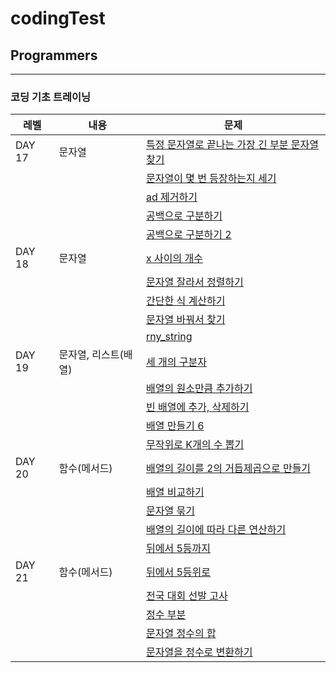# codingTest

## Programmers

---

### 코딩 기초 트레이닝

| 레벨   | 내용                 | 문제                                                                                 |
| ------ | -------------------- | ------------------------------------------------------------------------------------ |
| DAY 17 | 문자열               | [특정 문자열로 끝나는 가장 긴 부분 문자열 찾기](./Programmers/tranning_DAY_17/01.js) |
|        |                      | [문자열이 몇 번 등장하는지 세기](./Programmers/tranning_DAY_17/02.js)                |
|        |                      | [ad 제거하기](./Programmers/tranning_DAY_17/03.js)                                   |
|        |                      | [공백으로 구분하기](./Programmers/tranning_DAY_17/04.js)                             |
|        |                      | [공백으로 구분하기 2](./Programmers/tranning_DAY_17/05.js)                           |
| DAY 18 | 문자열               | [x 사이의 개수](./Programmers/tranning_DAY_18/01.js)                                 |
|        |                      | [문자열 잘라서 정렬하기](./Programmers/tranning_DAY_18/02.js)                        |
|        |                      | [간단한 식 계산하기](./Programmers/tranning_DAY_18/03.js)                            |
|        |                      | [문자열 바꿔서 찾기](./Programmers/tranning_DAY_18/04.js)                            |
|        |                      | [rny_string ](./Programmers/tranning_DAY_18/05.js)                                   |
| DAY 19 | 문자열, 리스트(배열) | [세 개의 구분자](./Programmers/tranning_DAY_19/01.js)                                |
|        |                      | [배열의 원소만큼 추가하기](./Programmers/tranning_DAY_19/02.js)                      |
|        |                      | [빈 배열에 추가, 삭제하기](./Programmers/tranning_DAY_19/03.js)                      |
|        |                      | [배열 만들기 6](./Programmers/tranning_DAY_19/04.js)                                 |
|        |                      | [무작위로 K개의 수 뽑기](./Programmers/tranning_DAY_19/05.js)                        |
| DAY 20 | 함수(메서드)         | [배열의 길이를 2의 거듭제곱으로 만들기](./Programmers/tranning_DAY_20/01.js)         |
|        |                      | [배열 비교하기](./Programmers/tranning_DAY_20/02.js)                                 |
|        |                      | [문자열 묶기](./Programmers/tranning_DAY_20/03.js)                                   |
|        |                      | [배열의 길이에 따라 다른 연산하기](./Programmers/tranning_DAY_20/04.js)              |
|        |                      | [뒤에서 5등까지](./Programmers/tranning_DAY_20/05.js)                                |
| DAY 21 | 함수(메서드)         | [뒤에서 5등위로](./Programmers/tranning_DAY_21/01.js)                                |
|        |                      | [전국 대회 선발 고사](./Programmers/tranning_DAY_21/02.js)                           |
|        |                      | [정수 부분](./Programmers/tranning_DAY_21/03.js)                                     |
|        |                      | [문자열 정수의 합](./Programmers/tranning_DAY_21/04.js)                              |
|        |                      | [문자열을 정수로 변환하기](./Programmers/tranning_DAY_21/05.js)                      |
